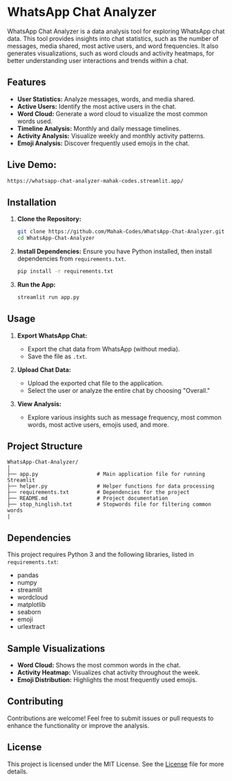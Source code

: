 
# WhatsApp Chat Analyzer

WhatsApp Chat Analyzer is a data analysis tool for exploring WhatsApp chat data. This tool provides insights into chat statistics, such as the number of messages, media shared, most active users, and word frequencies. It also generates visualizations, such as word clouds and activity heatmaps, for better understanding user interactions and trends within a chat.

## Features

- **User Statistics:** Analyze messages, words, and media shared.
- **Active Users:** Identify the most active users in the chat.
- **Word Cloud:** Generate a word cloud to visualize the most common words used.
- **Timeline Analysis:** Monthly and daily message timelines.
- **Activity Analysis:** Visualize weekly and monthly activity patterns.
- **Emoji Analysis:** Discover frequently used emojis in the chat.
  
## Live Demo:
 ```bash
https://whatsapp-chat-analyzer-mahak-codes.streamlit.app/
```

## Installation

1. **Clone the Repository:**
   ```bash
   git clone https://github.com/Mahak-Codes/WhatsApp-Chat-Analyzer.git
   cd WhatsApp-Chat-Analyzer
   ```

2. **Install Dependencies:**
   Ensure you have Python installed, then install dependencies from `requirements.txt`.
   ```bash
   pip install -r requirements.txt
   ```

3. **Run the App:**
   ```bash
   streamlit run app.py
   ```

## Usage

1. **Export WhatsApp Chat:**
   - Export the chat data from WhatsApp (without media).
   - Save the file as `.txt`.

2. **Upload Chat Data:**
   - Upload the exported chat file to the application.
   - Select the user or analyze the entire chat by choosing "Overall."

3. **View Analysis:**
   - Explore various insights such as message frequency, most common words, most active users, emojis used, and more.

## Project Structure

```plaintext
WhatsApp-Chat-Analyzer/
│
├── app.py                   # Main application file for running Streamlit
├── helper.py                # Helper functions for data processing
├── requirements.txt         # Dependencies for the project
├── README.md                # Project documentation
├── stop_hinglish.txt        # Stopwords file for filtering common words
|
```

## Dependencies

This project requires Python 3 and the following libraries, listed in `requirements.txt`:

- pandas
- numpy
- streamlit
- wordcloud
- matplotlib
- seaborn
- emoji
- urlextract

## Sample Visualizations

- **Word Cloud:** Shows the most common words in the chat.
- **Activity Heatmap:** Visualizes chat activity throughout the week.
- **Emoji Distribution:** Highlights the most frequently used emojis.

## Contributing

Contributions are welcome! Feel free to submit issues or pull requests to enhance the functionality or improve the analysis.

## License

This project is licensed under the MIT License. See the [License](LICENSE) file for more details.
